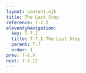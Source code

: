 ```yaml
---
layout: content.njk
title: The Last Step
reference: T-7.I
eleventyNavigation:
  key: T-7.I
  title: T-7.I The Last Step
  parent: T-7
  order: 1
prev: T-6.V
next: T-7.II
---
```



<div id=1 style=height:0></div>

